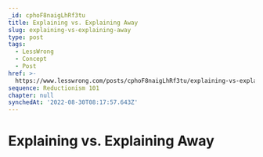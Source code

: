 ```yaml
---
_id: cphoF8naigLhRf3tu
title: Explaining vs. Explaining Away
slug: explaining-vs-explaining-away
type: post
tags:
  - LessWrong
  - Concept
  - Post
href: >-
  https://www.lesswrong.com/posts/cphoF8naigLhRf3tu/explaining-vs-explaining-away
sequence: Reductionism 101
chapter: null
synchedAt: '2022-08-30T08:17:57.643Z'
---
```

# Explaining vs. Explaining Away

